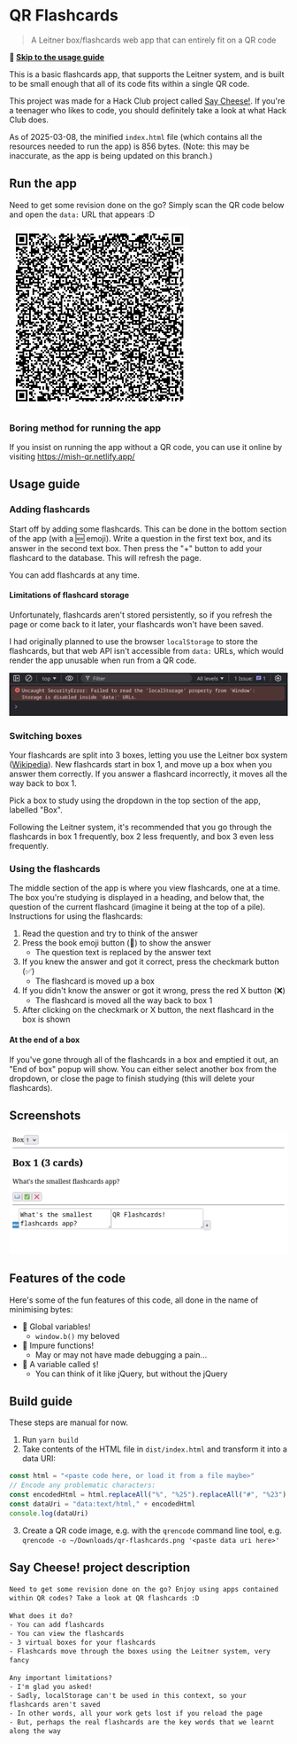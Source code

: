 # QR Flashcards

> A Leitner box/flashcards web app that can entirely fit on a QR code

**📖 [Skip to the usage guide](#usage-guide)**

This is a basic flashcards app, that supports the Leitner system, and is built to be small enough that all of its code fits within a single QR code.

This project was made for a Hack Club project called [Say Cheese!](https://saycheese.hackclub.com/). If you're a teenager who likes to code, you should definitely take a look at what Hack Club does.

As of 2025-03-08, the minified `index.html` file (which contains all the resources needed to run the app) is 856 bytes. (Note: this may be inaccurate, as the app is being updated on this branch.)

## Run the app

Need to get some revision done on the go? Simply scan the QR code below and open the `data:` URL that appears :D

![QR code for running the app](qr-2025-01-15.png)

### Boring method for running the app

If you insist on running the app without a QR code, you can use it online by visiting <https://mish-qr.netlify.app/>

## Usage guide

### Adding flashcards

Start off by adding some flashcards. This can be done in the bottom section of the app (with a 🆕 emoji). Write a question in the first text box, and its answer in the second text box. Then press the "+" button to add your flashcard to the database. This will refresh the page.

You can add flashcards at any time.

#### Limitations of flashcard storage

Unfortunately, flashcards aren't stored persistently, so if you refresh the page or come back to it later, your flashcards won't have been saved.

I had originally planned to use the browser `localStorage` to store the flashcards, but that web API isn't accessible from `data:` URLs, which would render the app unusable when run from a QR code.

![JS console that reads: Uncaught SecurityError: Failed to read the 'localStorage' property from 'Window': Storage is disabled inside 'data:' URLs.](sad-chrominum-error.png)

### Switching boxes

Your flashcards are split into 3 boxes, letting you use the Leitner box system ([Wikipedia](https://en.wikipedia.org/wiki/Leitner_system)). New flashcards start in box 1, and move up a box when you answer them correctly. If you answer a flashcard incorrectly, it moves all the way back to box 1.

Pick a box to study using the dropdown in the top section of the app, labelled "Box".

Following the Leitner system, it's recommended that you go through the flashcards in box 1 frequently, box 2 less frequently, and box 3 even less frequently.

### Using the flashcards

The middle section of the app is where you view flashcards, one at a time. The box you're studying is displayed in a heading, and below that, the question of the current flashcard (imagine it being at the top of a pile). Instructions for using the flashcards:

1. Read the question and try to think of the answer
2. Press the book emoji button (📖) to show the answer
   - The question text is replaced by the answer text
3. If you knew the answer and got it correct, press the checkmark button (✅)
   - The flashcard is moved up a box
4. If you didn't know the answer or got it wrong, press the red X button (❌)
   - The flashcard is moved all the way back to box 1
5. After clicking on the checkmark or X button, the next flashcard in the box is shown

#### At the end of a box

If you've gone through all of the flashcards in a box and emptied it out, an "End of box" popup will show. You can either select another box from the dropdown, or close the page to finish studying (this will delete your flashcards).

## Screenshots

![A screenshot of the (very basic) UI for the web app](screenshot.png)

## Features of the code

Here's some of the fun features of this code, all done in the name of minimising bytes:

- 🎉 Global variables!
  - `window.b()` my beloved
- 🎉 Impure functions!
  - May or may not have made debugging a pain...
- 🎉 A variable called `$`!
  - You can think of it like jQuery, but without the jQuery

## Build guide

These steps are manual for now.

1. Run `yarn build`
2. Take contents of the HTML file in `dist/index.html` and transform it into a data URI:

```js
const html = "<paste code here, or load it from a file maybe>"
// Encode any problematic characters:
const encodedHtml = html.replaceAll("%", "%25").replaceAll("#", "%23")
const dataUri = "data:text/html," + encodedHtml
console.log(dataUri)
```

3. Create a QR code image, e.g. with the `qrencode` command line tool, e.g. `qrencode -o ~/Downloads/qr-flashcards.png '<paste data uri here>'`

## Say Cheese! project description

```plain
Need to get some revision done on the go? Enjoy using apps contained within QR codes? Take a look at QR flashcards :D

What does it do?
- You can add flashcards
- You can view the flashcards
- 3 virtual boxes for your flashcards
- Flashcards move through the boxes using the Leitner system, very fancy

Any important limitations?
- I'm glad you asked!
- Sadly, localStorage can't be used in this context, so your flashcards aren't saved
- In other words, all your work gets lost if you reload the page
- But, perhaps the real flashcards are the key words that we learnt along the way
```
